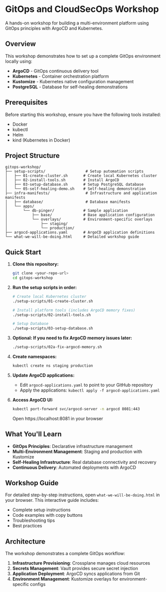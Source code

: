 # GitOps and CloudSecOps Workshop

A hands-on workshop for building a multi-environment platform using GitOps principles with ArgoCD and Kubernetes.

## Overview

This workshop demonstrates how to set up a complete GitOps environment locally using:

- **ArgoCD** - GitOps continuous delivery tool
- **Kubernetes** - Container orchestration platform
- **Kustomize** - Kubernetes native configuration management
- **PostgreSQL** - Database for self-healing demonstrations

## Prerequisites

Before starting this workshop, ensure you have the following tools installed:

- Docker
- kubectl
- Helm
- kind (Kubernetes in Docker)

## Project Structure

```
gitops-workshop/
├── setup-scripts/                  # Setup automation scripts
│   ├── 01-create-cluster.sh       # Create local Kubernetes cluster
│   ├── 02-install-tools.sh        # Install ArgoCD
│   ├── 03-setup-database.sh       # Setup PostgreSQL database
│   └── 05-self-healing-demo.sh    # Self-healing demonstration
├── infra-manifests/                # Infrastructure and application manifests
│   ├── database/                   # Database manifests
│   └── apps/
│       └── db-pinger/             # Sample application
│           ├── base/              # Base application configuration
│           └── overlays/          # Environment-specific overlays
│               ├── staging/
│               └── production/
├── argocd-applications.yaml       # ArgoCD application definitions
└── what-we-will-be-doing.html     # Detailed workshop guide
```

## Quick Start

1. **Clone this repository:**
   ```bash
   git clone <your-repo-url>
   cd gitops-workshop
   ```

2. **Run the setup scripts in order:**
   ```bash
   # Create local Kubernetes cluster
   ./setup-scripts/01-create-cluster.sh
   
   # Install platform tools (includes ArgoCD memory fixes)
   ./setup-scripts/02-install-tools.sh
   
   # Setup Database
   ./setup-scripts/03-setup-database.sh
   ```

3. **Optional: If you need to fix ArgoCD memory issues later:**
   ```bash
   ./setup-scripts/02a-fix-argocd-memory.sh
   ```

3. **Create namespaces:**
   ```bash
   kubectl create ns staging production
   ```

5. **Update ArgoCD applications:**
   - Edit `argocd-applications.yaml` to point to your GitHub repository
   - Apply the applications: `kubectl apply -f argocd-applications.yaml`

6. **Access ArgoCD UI:**
   ```bash
   kubectl port-forward svc/argocd-server -n argocd 8081:443
   ```
   Open https://localhost:8081 in your browser

## What You'll Learn

- **GitOps Principles**: Declarative infrastructure management
- **Multi-Environment Management**: Staging and production with Kustomize
- **Self-Healing Infrastructure**: Real database connectivity and recovery
- **Continuous Delivery**: Automated deployments with ArgoCD

## Workshop Guide

For detailed step-by-step instructions, open `what-we-will-be-doing.html` in your browser. This interactive guide includes:

- Complete setup instructions
- Code examples with copy buttons
- Troubleshooting tips
- Best practices

## Architecture

The workshop demonstrates a complete GitOps workflow:

1. **Infrastructure Provisioning**: Crossplane manages cloud resources
2. **Secrets Management**: Vault provides secure secret injection
3. **Application Deployment**: ArgoCD syncs applications from Git
4. **Environment Management**: Kustomize overlays for environment-specific configs
